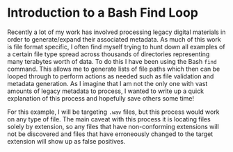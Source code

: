 # Introduction to a Bash Find Loop

Recently a lot of my work has involved processing legacy digital materials in order to generate/expand their associated metadata. As much of this work is file format specific, I often find myself trying to hunt down all examples of a certain file type spread across thousands of directories representing many terabytes worth of data. To do this I have been using the Bash `find` command. This allows me to generate lists of file paths which then can be looped through to perform actions as needed such as file validation and metadata generation. As I imagine that I am not the only one with vast amounts of legacy metadata to process, I wanted to write up a quick explanation of this process and hopefully save others some time!

For this example, I will be targeting `.wav` files, but this process would work on any type of file. The main caveat with this process it is locating files solely by extension, so any files that have non-conforming extensions will not be discovered and files that have erroneously changed to the target extension will show up as false positives.




